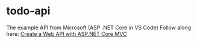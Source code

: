 # todo-api
The example API from Microsoft (ASP .NET Core in VS Code)
Follow along here: [Create a Web API with ASP.NET Core MVC](https://docs.microsoft.com/en-us/aspnet/core/tutorials/web-api-vsc)
